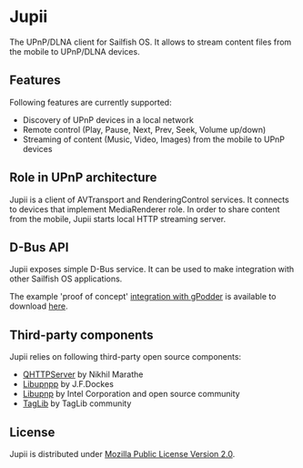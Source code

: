 # Jupii
The UPnP/DLNA client for Sailfish OS. It allows to stream content files from the mobile to UPnP/DLNA devices.

## Features
Following features are currently supported:
- Discovery of UPnP devices in a local network
- Remote control (Play, Pause, Next, Prev, Seek, Volume up/down)
- Streaming of content (Music, Video, Images) from the mobile to UPnP devices

## Role in UPnP architecture
Jupii is a client of AVTransport and RenderingControl services. It connects to devices that implement MediaRenderer role. In order to share content from the mobile, Jupii starts local HTTP streaming server.

## D-Bus API
Jupii exposes simple D-Bus service. It can be used to make integration with other Sailfish OS applications.

The example 'proof of concept' [integration with gPodder](https://github.com/mkiol/Jupii/raw/master/screenshots/jupii-sailfish-gpodder.png) is available to download [here](https://github.com/mkiol/Jupii/raw/master/binary/harbour-org.gpodder.sailfish-4.6.0-1.noarch-jupii.rpm).

## Third-party components
Jupii relies on following third-party open source components:
* [QHTTPServer](https://github.com/nikhilm/qhttpserver) by Nikhil Marathe
* [Libupnpp](https://opensourceprojects.eu/p/libupnpp) by J.F.Dockes
* [Libupnp](http://upnp.sourceforge.net) by Intel Corporation and open source community
* [TagLib](http://taglib.org/) by TagLib community

## License
Jupii is distributed under
[Mozilla Public License Version 2.0](https://www.mozilla.org/MPL/2.0/).
